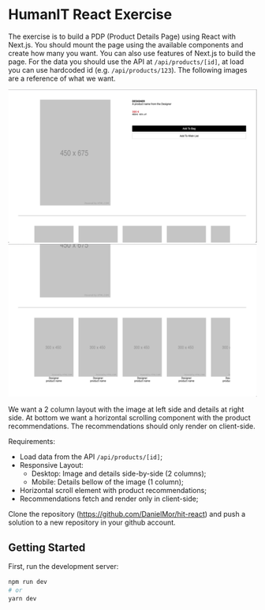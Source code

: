 # HumanIT React Exercise

The exercise is to build a PDP (Product Details Page) using React with Next.js. You should mount the page using the available components and create how many you want. You can also use features of Next.js to build the page.
For the data you should use the API at `/api/products/[id]`, at load you can use hardcoded id (e.g. `/api/products/123`). The following images are a reference of what we want.

  ![Page](/public/reference-pdp.png)
  ![Recomendations](/public/reference-recomendations-scroll.png)

We want a 2 column layout with the image at left side and details at right side. At bottom we want a horizontal scrolling component with the product recommendations. The recommendations should only render on client-side.

Requirements:
 - Load data from the API `/api/products/[id]`;
 - Responsive Layout:
    - Desktop: Image and details side-by-side (2 columns);
    - Mobile: Details bellow of the image (1 column);
 - Horizontal scroll element with product recommendations;
 - Recommendations fetch and render only in client-side;

Clone the repository (https://github.com/DanielMor/hit-react) and push a solution to a new repository in your github account.

## Getting Started

First, run the development server:

```bash
npm run dev
# or
yarn dev
```
